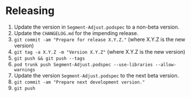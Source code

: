 Releasing
=========

 1. Update the version in `Segment-Adjust.podspec` to a non-beta version.
 2. Update the `CHANGELOG.md` for the impending release.
 3. `git commit -am "Prepare for release X.Y.Z."` (where X.Y.Z is the new version)
 4. `git tag -a X.Y.Z -m "Version X.Y.Z"` (where X.Y.Z is the new version)
 5. `git push && git push --tags`
 6. `pod trunk push Segment-Adjust.podspec --use-libraries --allow-warnings`
 7. Update the version `Segment-Adjust.podspec` to the next beta version.
 8. `git commit -am "Prepare next development version."`
 9. `git push`
